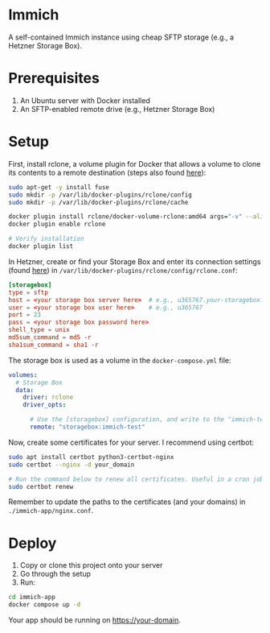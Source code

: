 # Immich

A self-contained Immich instance using cheap SFTP storage (e.g., a Hetzner Storage Box).

# Prerequisites
1. An Ubuntu server with Docker installed
2. An SFTP-enabled remote drive (e.g., Hetzner Storage Box)


# Setup

First, install rclone, a volume plugin for Docker that allows a volume to clone its contents to a remote destination (steps also found [here](https://rclone.org/docker/)):

```bash
sudo apt-get -y install fuse
sudo mkdir -p /var/lib/docker-plugins/rclone/config
sudo mkdir -p /var/lib/docker-plugins/rclone/cache

docker plugin install rclone/docker-volume-rclone:amd64 args="-v" --alias rclone --grant-all-permissions
docker plugin enable rclone

# Verify installation
docker plugin list
```

In Hetzner, create or find your Storage Box and enter its connection settings (found [here](https://robot.hetzner.com/storage)) in `/var/lib/docker-plugins/rclone/config/rclone.conf`:

```conf
[storagebox]
type = sftp
host = <your storage box server here>  # e.g., u365767.your-storagebox.de
user = <your storage box user here>    # e.g., u365767
port = 23
pass = <your storage box password here>
shell_type = unix
md5sum_command = md5 -r
sha1sum_command = sha1 -r
```

The storage box is used as a volume in the `docker-compose.yml` file:

```yaml
volumes:
  # Storage Box
  data:
    driver: rclone
    driver_opts:

      # Use the [storagebox] configuration, and write to the "immich-test" path inside it
      remote: "storagebox:immich-test"
```

Now, create some certificates for your server. I recommend using certbot:
```bash
sudo apt install certbot python3-certbot-nginx
sudo certbot --nginx -d your_domain

# Run the command below to renew all certificates. Useful in a cron job:
sudo certbot renew
```

Remember to update the paths to the certificates (and your domains) in `./immich-app/nginx.conf`.


# Deploy

1. Copy or clone this project onto your server
2. Go through the setup
3. Run:
```bash
cd immich-app
docker compose up -d
```

Your app should be running on [https://your-domain](https://your-domain).